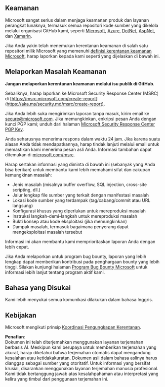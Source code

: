 ## Keamanan

Microsoft sangat serius dalam menjaga keamanan produk dan layanan perangkat lunaknya, termasuk semua repositori kode sumber yang dikelola melalui organisasi GitHub kami, seperti [Microsoft](https://github.com/Microsoft), [Azure](https://github.com/Azure), [DotNet](https://github.com/dotnet), [AspNet](https://github.com/aspnet), dan [Xamarin](https://github.com/xamarin).

Jika Anda yakin telah menemukan kerentanan keamanan di salah satu repositori milik Microsoft yang memenuhi [definisi kerentanan keamanan Microsoft](https://aka.ms/security.md/definition), harap laporkan kepada kami seperti yang dijelaskan di bawah ini.

## Melaporkan Masalah Keamanan

**Jangan melaporkan kerentanan keamanan melalui isu publik di GitHub.**

Sebaliknya, harap laporkan ke Microsoft Security Response Center (MSRC) di [https://msrc.microsoft.com/create-report](https://aka.ms/security.md/msrc/create-report).

Jika Anda lebih suka mengirimkan laporan tanpa masuk, kirim email ke [secure@microsoft.com](mailto:secure@microsoft.com). Jika memungkinkan, enkripsi pesan Anda dengan kunci PGP kami; unduh dari halaman [Microsoft Security Response Center PGP Key](https://aka.ms/security.md/msrc/pgp).

Anda seharusnya menerima respons dalam waktu 24 jam. Jika karena suatu alasan Anda tidak mendapatkannya, harap tindak lanjuti melalui email untuk memastikan kami menerima pesan asli Anda. Informasi tambahan dapat ditemukan di [microsoft.com/msrc](https://www.microsoft.com/msrc).

Harap sertakan informasi yang diminta di bawah ini (sebanyak yang Anda bisa berikan) untuk membantu kami lebih memahami sifat dan cakupan kemungkinan masalah:

  * Jenis masalah (misalnya buffer overflow, SQL injection, cross-site scripting, dll.)
  * Jalur lengkap file sumber yang terkait dengan manifestasi masalah
  * Lokasi kode sumber yang terdampak (tag/cabang/commit atau URL langsung)
  * Konfigurasi khusus yang diperlukan untuk mereproduksi masalah
  * Instruksi langkah-demi-langkah untuk mereproduksi masalah
  * Bukti konsep atau kode eksploitasi (jika memungkinkan)
  * Dampak masalah, termasuk bagaimana penyerang dapat mengeksploitasi masalah tersebut

Informasi ini akan membantu kami memprioritaskan laporan Anda dengan lebih cepat.

Jika Anda melaporkan untuk program bug bounty, laporan yang lebih lengkap dapat memberikan kontribusi pada penghargaan bounty yang lebih tinggi. Silakan kunjungi halaman [Program Bug Bounty Microsoft](https://aka.ms/security.md/msrc/bounty) untuk informasi lebih lanjut tentang program aktif kami.

## Bahasa yang Disukai

Kami lebih menyukai semua komunikasi dilakukan dalam bahasa Inggris.

## Kebijakan

Microsoft mengikuti prinsip [Koordinasi Pengungkapan Kerentanan](https://aka.ms/security.md/cvd).

**Penafian**:  
Dokumen ini telah diterjemahkan menggunakan layanan terjemahan berbasis AI. Meskipun kami berupaya untuk memberikan terjemahan yang akurat, harap diketahui bahwa terjemahan otomatis dapat mengandung kesalahan atau ketidakakuratan. Dokumen asli dalam bahasa aslinya harus dianggap sebagai sumber yang otoritatif. Untuk informasi yang bersifat krusial, disarankan menggunakan layanan terjemahan manusia profesional. Kami tidak bertanggung jawab atas kesalahpahaman atau interpretasi yang keliru yang timbul dari penggunaan terjemahan ini.